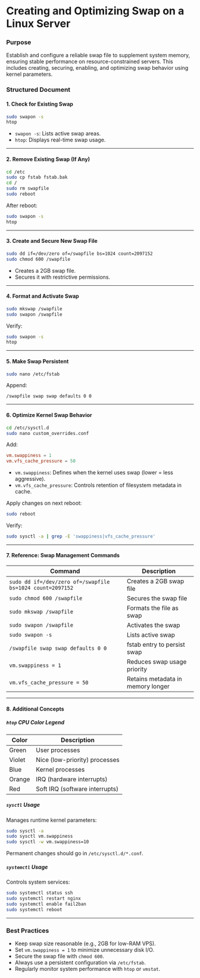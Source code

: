 # Creating and Optimizing Swap on a Linux Server

### Purpose

Establish and configure a reliable swap file to supplement system memory, ensuring stable performance on resource-constrained servers. This includes creating, securing, enabling, and optimizing swap behavior using kernel parameters.

### Structured Document

#### 1. Check for Existing Swap

```bash
sudo swapon -s
htop
```

* `swapon -s`: Lists active swap areas.
* `htop`: Displays real-time swap usage.

---

#### 2. Remove Existing Swap (If Any)

```bash
cd /etc
sudo cp fstab fstab.bak
cd /
sudo rm swapfile
sudo reboot
```

After reboot:

```bash
sudo swapon -s
htop
```

---

#### 3. Create and Secure New Swap File

```bash
sudo dd if=/dev/zero of=/swapfile bs=1024 count=2097152
sudo chmod 600 /swapfile
```

* Creates a 2GB swap file.
* Secures it with restrictive permissions.

---

#### 4. Format and Activate Swap

```bash
sudo mkswap /swapfile
sudo swapon /swapfile
```

Verify:

```bash
sudo swapon -s
htop
```

---

#### 5. Make Swap Persistent

```bash
sudo nano /etc/fstab
```

Append:

```fstab
/swapfile swap swap defaults 0 0
```

---

#### 6. Optimize Kernel Swap Behavior

```bash
cd /etc/sysctl.d
sudo nano custom_overrides.conf
```

Add:

```conf
vm.swappiness = 1
vm.vfs_cache_pressure = 50
```

* `vm.swappiness`: Defines when the kernel uses swap (lower = less aggressive).
* `vm.vfs_cache_pressure`: Controls retention of filesystem metadata in cache.

Apply changes on next reboot:

```bash
sudo reboot
```

Verify:

```bash
sudo sysctl -a | grep -E 'swappiness|vfs_cache_pressure'
```

---

#### 7. Reference: Swap Management Commands

| Command                                                   | Description                       |
| --------------------------------------------------------- | --------------------------------- |
| `sudo dd if=/dev/zero of=/swapfile bs=1024 count=2097152` | Creates a 2GB swap file           |
| `sudo chmod 600 /swapfile`                                | Secures the swap file             |
| `sudo mkswap /swapfile`                                   | Formats the file as swap          |
| `sudo swapon /swapfile`                                   | Activates the swap                |
| `sudo swapon -s`                                          | Lists active swap                 |
| `/swapfile swap swap defaults 0 0`                        | fstab entry to persist swap       |
| `vm.swappiness = 1`                                       | Reduces swap usage priority       |
| `vm.vfs_cache_pressure = 50`                              | Retains metadata in memory longer |

---

#### 8. Additional Concepts

##### `htop` CPU Color Legend

| Color  | Description                    |
| ------ | ------------------------------ |
| Green  | User processes                 |
| Violet | Nice (low-priority) processes  |
| Blue   | Kernel processes               |
| Orange | IRQ (hardware interrupts)      |
| Red    | Soft IRQ (software interrupts) |

##### `sysctl` Usage

Manages runtime kernel parameters:

```bash
sudo sysctl -a
sudo sysctl vm.swappiness
sudo sysctl -w vm.swappiness=10
```

Permanent changes should go in `/etc/sysctl.d/*.conf`.

##### `systemctl` Usage

Controls system services:

```bash
sudo systemctl status ssh
sudo systemctl restart nginx
sudo systemctl enable fail2ban
sudo systemctl reboot
```

---

### Best Practices

* Keep swap size reasonable (e.g., 2GB for low-RAM VPS).
* Set `vm.swappiness = 1` to minimize unnecessary disk I/O.
* Secure the swap file with `chmod 600`.
* Always use a persistent configuration via `/etc/fstab`.
* Regularly monitor system performance with `htop` or `vmstat`.
